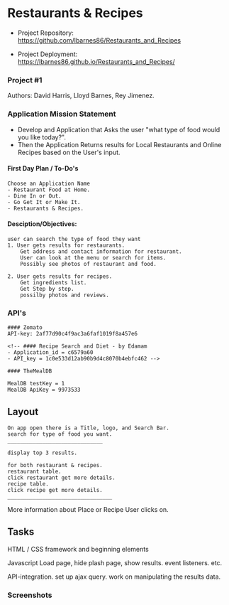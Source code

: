 # Restaurants & Recipes

- Project Repository: https://github.com/lbarnes86/Restaurants_and_Recipes

- Project Deployment: https://lbarnes86.github.io/Restaurants_and_Recipes/

### Project #1
Authors: David Harris, Lloyd Barnes, Rey Jimenez.

### Application Mission Statement

- Develop and Application that Asks the user "what type of food would you like today?".
- Then the Application Returns results for Local Restaurants and Online Recipes based on the User's input.

#### First Day Plan / To-Do's
```
Choose an Application Name
- Restaurant Food at Home.
- Dine In or Out.
- Go Get It or Make It.
- Restaurants & Recipes.
```
#### Desciption/Objectives:

```
user can search the type of food they want
1. User gets results for restaurants.
    Get address and contact information for restaurant.
    User can look at the menu or search for items.
    Possibly see photos of restaurant and food.
  
2. User gets results for recipes.
    Get ingredients list.
    Get Step by step.
    possilby photos and reviews.
```

### API's
```
#### Zomato 
API-key: 2af77d90c4f9ac3a6faf1019f8a457e6

<!-- #### Recipe Search and Diet - by Edamam
- Application_id = c6579a60
- API_key = 1c0e533d12ab90b9d4c8070b4ebfc462 -->

#### TheMealDB

MealDB testKey = 1
MealDB ApiKey = 9973533
```
## Layout
```
On app open there is a Title, logo, and Search Bar.
search for type of food you want.
______________________________

display top 3 results.

for both restaurant & recipes.
restaurant table.
click restaurant get more details.
recipe table.
click recipe get more details.
_________________________________
```
More information about Place or Recipe User clicks on.

## Tasks

HTML / CSS framework and beginning elements

Javascript Load page, hide plash page, show results. event listeners. etc.

API-integration. set up ajax query. work on manipulating the results data.

### Screenshots





